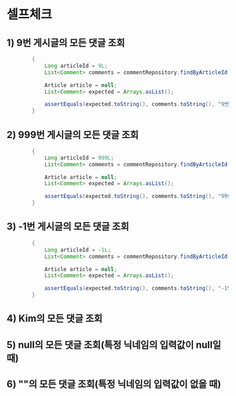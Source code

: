 # 셀프체크
## 1) 9번 게시글의 모든 댓글 조회
```java
        {
            Long articleId = 9L;
            List<Comment> comments = commentRepository.findByArticleId(articleId);

            Article article = null;
            List<Comment> expected = Arrays.asList();

            assertEquals(expected.toString(), comments.toString(), "9번 글이 존재하지 않습니다.");
        }
```

## 2) 999번 게시글의 모든 댓글 조회
```java
		{
            Long articleId = 999L;
            List<Comment> comments = commentRepository.findByArticleId(articleId);

            Article article = null;
            List<Comment> expected = Arrays.asList();

            assertEquals(expected.toString(), comments.toString(), "999번 글이 존재하지 않습니다.");
        }
```

## 3) -1번 게시글의 모든 댓글 조회
```java
        {
            Long articleId = -1L;
            List<Comment> comments = commentRepository.findByArticleId(articleId);

            Article article = null;
            List<Comment> expected = Arrays.asList();

            assertEquals(expected.toString(), comments.toString(), "-1번 글이 존재하지 않습니다.");
        }
```

## 4) Kim의 모든 댓글 조회


## 5) null의 모든 댓글 조회(특정 닉네임의 입력값이 null일 때)

## 6) ""의 모든 댓글 조회(특정 닉네임의 입력값이 없을 때)

